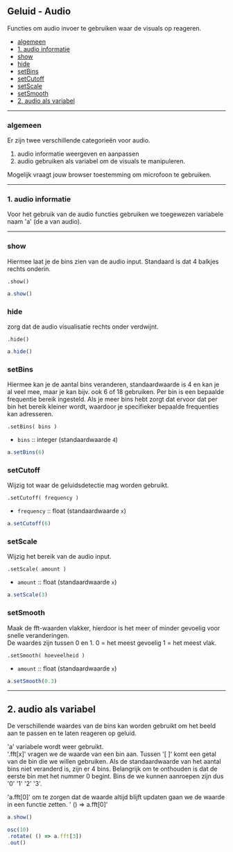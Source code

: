 ## Geluid - Audio

Functies om audio invoer te gebruiken waar de visuals op reageren.

- [algemeen](#algemeen)
- [1. audio informatie](#audio-informatie)
- [show](#show)
- [hide](#hide)
- [setBins](#setbins)
- [setCutoff](#setcutoff)
- [setScale](#setScale)
- [setSmooth](#setSmooth)
- [2. audio als variabel](#2.-audio-als-ariabel)
---
### algemeen

Er zijn twee verschillende categorieën voor audio.
1. audio informatie weergeven en aanpassen
2. audio gebruiken als variabel om de visuals te manipuleren.

Mogelijk vraagt jouw browser toestemming om microfoon te gebruiken.

---
### 1. audio informatie
Voor het gebruik van de audio functies gebruiken we toegewezen variabele naam 'a' (de a van audio).


---
### show
Hiermee laat je de bins zien van de audio input. Standaard is dat 4 balkjes rechts onderin.

`.show()`
```javascript
a.show()
```

### hide
zorg dat de audio visualisatie rechts onder verdwijnt.

`.hide()`

```javascript
a.hide()
```


### setBins
Hiermee kan je de aantal bins veranderen, standaardwaarde is 4 en kan je al veel mee, maar je kan bijv. ook 6 of 18 gebruiken.
Per bin is een bepaalde frequentie bereik ingesteld. Als je meer bins hebt zorgt dat ervoor dat per bin het bereik kleiner wordt, waardoor je specifieker bepaalde frequenties kan adresseren.

`.setBins( bins )`

* `bins` :: integer (standaardwaarde `4`)

```javascript
a.setBins(6)
```

### setCutoff
Wijzig tot waar de geluidsdetectie mag worden gebruikt.

`.setCutoff( frequency )`

* `frequency` :: float (standaardwaarde `x`)

```javascript
a.setCutoff(6)
```

### setScale
Wijzig het bereik van de audio input.

`.setScale( amount )`

* `amount` :: float (standaardwaarde `x`)

```javascript
a.setScale(3)
```


### setSmooth
Maak de fft-waarden vlakker, hierdoor is het meer of minder gevoelig voor snelle veranderingen.  
De waardes zijn tussen 0 en 1.
0 = het meest gevoelig
1 = het meest vlak.

`.setSmooth( hoeveelheid )`

* `amount` :: float (standaardwaarde `x`)

```javascript
a.setSmooth(0.3)
```


---
## 2. audio als variabel
De verschillende waardes van de bins kan worden gebruikt om het beeld aan te passen en te laten reageren op geluid.

'a' variabele wordt weer gebruikt.  
'.fft[x]' vragen we de waarde van een bin aan. Tussen '[ ]' komt een getal van de bin die we willen gebruiken. Als de standaardwaarde van het aantal bins niet veranderd is, zijn er 4 bins. Belangrijk om te onthouden is dat de eerste bin met het nummer 0 begint. Bins de we kunnen aanroepen zijn dus '0' '1' '2' '3'.

'a.fft[0]'
om te zorgen dat de waarde altijd blijft updaten gaan we de waarde in een functie zetten.
' () => a.fft[0]'


```javascript
a.show()

osc(10)
.rotate( () => a.fft[3])
.out()
```
